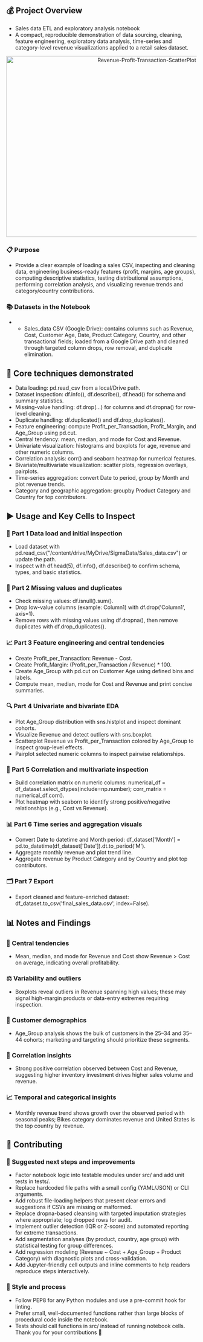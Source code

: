 ## 💰 Project Overview
- Sales data ETL and exploratory analysis notebook
- A compact, reproducible demonstration of data sourcing, cleaning, feature engineering, exploratory data analysis, time-series and category-level revenue visualizations applied to a retail sales dataset.

<p align="center">
<img width="728" height="479" alt="Revenue-Profit-Transaction-ScatterPlot" src="https://github.com/user-attachments/assets/c56e4443-0dd6-4618-b2d5-be8c26da26b7" />
</p>



### 📋 Purpose
- Provide a clear example of loading a sales CSV, inspecting and cleaning data, engineering business-ready features (profit, margins, age groups), computing descriptive statistics, testing distributional assumptions, performing correlation analysis, and visualizing revenue trends and category/country contributions.


### 📚 Datasets in the Notebook
- - Sales_data CSV (Google Drive): contains columns such as Revenue, Cost, Customer Age, Date, Product Category, Country, and other transactional fields; loaded from a Google Drive path and cleaned through targeted column drops, row removal, and duplicate elimination.


## 🧰 Core techniques demonstrated
- Data loading: pd.read_csv from a local/Drive path.
- Dataset inspection: df.info(), df.describe(), df.head() for schema and summary statistics.
- Missing-value handling: df.drop(...) for columns and df.dropna() for row-level cleaning.
- Duplicate handling: df.duplicated() and df.drop_duplicates().
- Feature engineering: compute Profit_per_Transaction, Profit_Margin, and Age_Group using pd.cut.
- Central tendency: mean, median, and mode for Cost and Revenue.
- Univariate visualization: histograms and boxplots for age, revenue and other numeric columns.
- Correlation analysis: corr() and seaborn heatmap for numerical features.
- Bivariate/multivariate visualization: scatter plots, regression overlays, pairplots.
- Time-series aggregation: convert Date to period, group by Month and plot revenue trends.
- Category and geographic aggregation: groupby Product Category and Country for top contributors.


## ▶️ Usage and Key Cells to Inspect
### 🧪 Part 1 Data load and initial inspection
- Load dataset with pd.read_csv("/content/drive/MyDrive/SigmaData/Sales_data.csv") or update the path.
- Inspect with df.head(5), df.info(), df.describe() to confirm schema, types, and basic statistics.

### 🧾 Part 2 Missing values and duplicates
- Check missing values: df.isnull().sum().
- Drop low-value columns (example: Column1) with df.drop('Column1', axis=1).
- Remove rows with missing values using df.dropna(), then remove duplicates with df.drop_duplicates().

### 📈 Part 3 Feature engineering and central tendencies
- Create Profit_per_Transaction: Revenue - Cost.
- Create Profit_Margin: (Profit_per_Transaction / Revenue) * 100.
- Create Age_Group with pd.cut on Customer Age using defined bins and labels.
- Compute mean, median, mode for Cost and Revenue and print concise summaries.

### 🔍 Part 4 Univariate and bivariate EDA
- Plot Age_Group distribution with sns.histplot and inspect dominant cohorts.
- Visualize Revenue and detect outliers with sns.boxplot.
- Scatterplot Revenue vs Profit_per_Transaction colored by Age_Group to inspect group-level effects.
- Pairplot selected numeric columns to inspect pairwise relationships.

### 🧭 Part 5 Correlation and multivariate inspection
- Build correlation matrix on numeric columns: numerical_df = df_dataset.select_dtypes(include=np.number); corr_matrix = numerical_df.corr().
- Plot heatmap with seaborn to identify strong positive/negative relationships (e.g., Cost vs Revenue).

### 📊 Part 6 Time series and aggregation visuals
- Convert Date to datetime and Month period: df_dataset['Month'] = pd.to_datetime(df_dataset['Date']).dt.to_period('M').
- Aggregate monthly revenue and plot trend line.
- Aggregate revenue by Product Category and by Country and plot top contributors.

### 🗂️ Part 7 Export
- Export cleaned and feature-enriched dataset: df_dataset.to_csv('final_sales_data.csv', index=False).

  
## 📊 Notes and Findings
### 📌 Central tendencies
- Mean, median, and mode for Revenue and Cost show Revenue > Cost on average, indicating overall profitability.

### ⚖️ Variability and outliers
- Boxplots reveal outliers in Revenue spanning high values; these may signal high-margin products or data-entry extremes requiring inspection.

### 🧾 Customer demographics
- Age_Group analysis shows the bulk of customers in the 25–34 and 35–44 cohorts; marketing and targeting should prioritize these segments.

### 🔗 Correlation insights
- Strong positive correlation observed between Cost and Revenue, suggesting higher inventory investment drives higher sales volume and revenue.

### 📈 Temporal and categorical insights
- Monthly revenue trend shows growth over the observed period with seasonal peaks; Bikes category dominates revenue and United States is the top country by revenue.



## 🤝 Contributing
### 🚀 Suggested next steps and improvements
-	Factor notebook logic into testable modules under src/ and add unit tests in tests/.
-	Replace hardcoded file paths with a small config (YAML/JSON) or CLI arguments.
-	Add robust file-loading helpers that present clear errors and suggestions if CSVs are missing or malformed.
-	Replace dropna-based cleansing with targeted imputation strategies where appropriate; log dropped rows for audit.
-	Implement outlier detection (IQR or Z-score) and automated reporting for extreme transactions.
-	Add segmentation analyses (by product, country, age group) with statistical testing for group differences.
-	Add regression modeling (Revenue ~ Cost + Age_Group + Product Category) with diagnostic plots and cross-validation.
- Add Jupyter-friendly cell outputs and inline comments to help readers reproduce steps interactively.

### 🧭 Style and process
- Follow PEP8 for any Python modules and use a pre-commit hook for linting.
- Prefer small, well-documented functions rather than large blocks of procedural code inside the notebook.
- Tests should call functions in src/ instead of running notebook cells.
Thank you for your contributions 🎉

